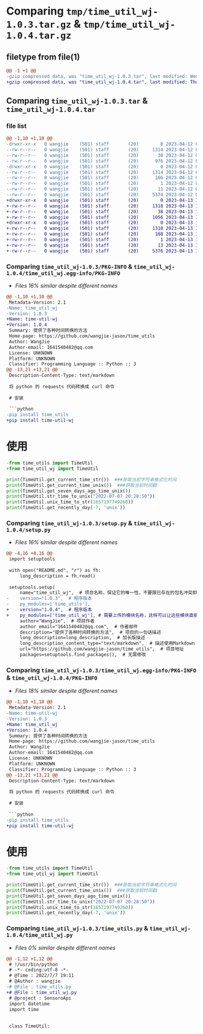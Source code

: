 # Comparing `tmp/time_util_wj-1.0.3.tar.gz` & `tmp/time_util_wj-1.0.4.tar.gz`

## filetype from file(1)

```diff
@@ -1 +1 @@
-gzip compressed data, was "time_util_wj-1.0.3.tar", last modified: Wed Apr 12 08:26:43 2023, max compression
+gzip compressed data, was "time_util_wj-1.0.4.tar", last modified: Thu Apr 13 13:27:45 2023, max compression
```

## Comparing `time_util_wj-1.0.3.tar` & `time_util_wj-1.0.4.tar`

### file list

```diff
@@ -1,10 +1,10 @@
-drwxr-xr-x   0 wangjie    (501) staff       (20)        0 2023-04-12 08:26:43.689494 time_util_wj-1.0.3/
--rw-r--r--   0 wangjie    (501) staff       (20)     1314 2023-04-12 08:26:43.689400 time_util_wj-1.0.3/PKG-INFO
--rw-r--r--   0 wangjie    (501) staff       (20)       38 2023-04-12 08:26:43.689526 time_util_wj-1.0.3/setup.cfg
--rw-r--r--   0 wangjie    (501) staff       (20)      976 2023-04-12 08:26:35.000000 time_util_wj-1.0.3/setup.py
-drwxr-xr-x   0 wangjie    (501) staff       (20)        0 2023-04-12 08:26:43.689275 time_util_wj-1.0.3/time_util_wj.egg-info/
--rw-r--r--   0 wangjie    (501) staff       (20)     1314 2023-04-12 08:26:43.000000 time_util_wj-1.0.3/time_util_wj.egg-info/PKG-INFO
--rw-r--r--   0 wangjie    (501) staff       (20)      166 2023-04-12 08:26:43.000000 time_util_wj-1.0.3/time_util_wj.egg-info/SOURCES.txt
--rw-r--r--   0 wangjie    (501) staff       (20)        1 2023-04-12 08:26:43.000000 time_util_wj-1.0.3/time_util_wj.egg-info/dependency_links.txt
--rw-r--r--   0 wangjie    (501) staff       (20)       11 2023-04-12 08:26:43.000000 time_util_wj-1.0.3/time_util_wj.egg-info/top_level.txt
--rw-r--r--   0 wangjie    (501) staff       (20)     5374 2023-04-12 08:03:30.000000 time_util_wj-1.0.3/time_utils.py
+drwxr-xr-x   0 wangjie    (501) staff       (20)        0 2023-04-13 13:27:45.303046 time_util_wj-1.0.4/
+-rw-r--r--   0 wangjie    (501) staff       (20)     1318 2023-04-13 13:27:45.302919 time_util_wj-1.0.4/PKG-INFO
+-rw-r--r--   0 wangjie    (501) staff       (20)       38 2023-04-13 13:27:45.303088 time_util_wj-1.0.4/setup.cfg
+-rw-r--r--   0 wangjie    (501) staff       (20)     1056 2023-04-13 13:26:58.000000 time_util_wj-1.0.4/setup.py
+drwxr-xr-x   0 wangjie    (501) staff       (20)        0 2023-04-13 13:27:45.302753 time_util_wj-1.0.4/time_util_wj.egg-info/
+-rw-r--r--   0 wangjie    (501) staff       (20)     1318 2023-04-13 13:27:45.000000 time_util_wj-1.0.4/time_util_wj.egg-info/PKG-INFO
+-rw-r--r--   0 wangjie    (501) staff       (20)      168 2023-04-13 13:27:45.000000 time_util_wj-1.0.4/time_util_wj.egg-info/SOURCES.txt
+-rw-r--r--   0 wangjie    (501) staff       (20)        1 2023-04-13 13:27:45.000000 time_util_wj-1.0.4/time_util_wj.egg-info/dependency_links.txt
+-rw-r--r--   0 wangjie    (501) staff       (20)       13 2023-04-13 13:27:45.000000 time_util_wj-1.0.4/time_util_wj.egg-info/top_level.txt
+-rw-r--r--   0 wangjie    (501) staff       (20)     5376 2023-04-13 13:25:14.000000 time_util_wj-1.0.4/time_util_wj.py
```

### Comparing `time_util_wj-1.0.3/PKG-INFO` & `time_util_wj-1.0.4/time_util_wj.egg-info/PKG-INFO`

 * *Files 16% similar despite different names*

```diff
@@ -1,10 +1,10 @@
 Metadata-Version: 2.1
-Name: time_util_wj
-Version: 1.0.3
+Name: time-util-wj
+Version: 1.0.4
 Summary: 提供了各种时间转换的方法
 Home-page: https://github.com/wangjie-jason/time_utils
 Author: WangJie
 Author-email: 1641540482@qq.com
 License: UNKNOWN
 Platform: UNKNOWN
 Classifier: Programming Language :: Python :: 3
@@ -13,21 +13,21 @@
 Description-Content-Type: text/markdown
 
 将 python 的 requests 代码转换成 curl 命令
 
 # 安装
 
 ```python
-pip install time_utils
+pip install time-util-wj
 ```
 
 # 使用
 
 ```python
-from time_utils import TimeUtil
+from time_util_wj import TimeUtil
 
 print(TimeUtil.get_current_time_str())  ###获取当前字符串格式化时间
 print(TimeUtil.get_current_time_unix())  ###获取当前时间戳
 print(TimeUtil.get_seven_days_ago_time_unix())
 print(TimeUtil.str_time_to_unix("2022-07-07 20:28:50"))
 print(TimeUtil.unix_time_to_str(1657197749260))
 print(TimeUtil.get_recently_day(-7, 'unix'))
```

### Comparing `time_util_wj-1.0.3/setup.py` & `time_util_wj-1.0.4/setup.py`

 * *Files 16% similar despite different names*

```diff
@@ -4,16 +4,16 @@
 import setuptools
 
 with open("README.md", "r") as fh:
     long_description = fh.read()
 
 setuptools.setup(
     name="time_util_wj",  # 项目名称，保证它的唯一性，不要跟已存在的包名冲突即可
-    version="1.0.3",  # 程序版本
-    py_modules=['time_utils'],
+    version="1.0.4",  # 程序版本
+    py_modules=['time_util_wj'], # 需要上传的模块名称，这样可以让这些模块直接import导入
     author="WangJie",  # 项目作者
     author_email="1641540482@qq.com",  # 作者邮件
     description="提供了各种时间转换的方法",  # 项目的一句话描述
     long_description=long_description,  # 加长版描述
     long_description_content_type="text/markdown",  # 描述使用Markdown
     url="https://github.com/wangjie-jason/time_utils",  # 项目地址
     packages=setuptools.find_packages(),  # 无需修改
```

### Comparing `time_util_wj-1.0.3/time_util_wj.egg-info/PKG-INFO` & `time_util_wj-1.0.4/PKG-INFO`

 * *Files 18% similar despite different names*

```diff
@@ -1,10 +1,10 @@
 Metadata-Version: 2.1
-Name: time-util-wj
-Version: 1.0.3
+Name: time_util_wj
+Version: 1.0.4
 Summary: 提供了各种时间转换的方法
 Home-page: https://github.com/wangjie-jason/time_utils
 Author: WangJie
 Author-email: 1641540482@qq.com
 License: UNKNOWN
 Platform: UNKNOWN
 Classifier: Programming Language :: Python :: 3
@@ -13,21 +13,21 @@
 Description-Content-Type: text/markdown
 
 将 python 的 requests 代码转换成 curl 命令
 
 # 安装
 
 ```python
-pip install time_utils
+pip install time-util-wj
 ```
 
 # 使用
 
 ```python
-from time_utils import TimeUtil
+from time_util_wj import TimeUtil
 
 print(TimeUtil.get_current_time_str())  ###获取当前字符串格式化时间
 print(TimeUtil.get_current_time_unix())  ###获取当前时间戳
 print(TimeUtil.get_seven_days_ago_time_unix())
 print(TimeUtil.str_time_to_unix("2022-07-07 20:28:50"))
 print(TimeUtil.unix_time_to_str(1657197749260))
 print(TimeUtil.get_recently_day(-7, 'unix'))
```

### Comparing `time_util_wj-1.0.3/time_utils.py` & `time_util_wj-1.0.4/time_util_wj.py`

 * *Files 0% similar despite different names*

```diff
@@ -1,12 +1,12 @@
 # !/usr/bin/python
 # -*- coding:utf-8 -*-
 # @Time : 2022/7/7 19:11
 # @Author : wangjie
-# @File : time_utils.py
+# @File : time_util_wj.py
 # @project : SensoroApi
 import datetime
 import time
 
 
 class TimeUtil:
```

